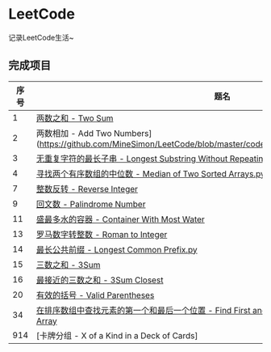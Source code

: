 # LeetCode
记录LeetCode生活~

## 完成项目
|序号|题名|难度|
|---|---|---|
|1|[两数之和 - Two Sum](https://github.com/MineSimon/LeetCode/blob/master/code/1.%20Two%20Sum.py)|
|2|两数相加 - Add Two Numbers](https://github.com/MineSimon/LeetCode/blob/master/code/2.%20Add%20Two%20Numbers.py
|3|[无重复字符的最长子串 - Longest Substring Without Repeating Characters](https://github.com/MineSimon/LeetCode/blob/master/code/3.%20Longest%20Substring%20Without%20Repeating%20Characters.py)
|4|[寻找两个有序数组的中位数 - Median of Two Sorted Arrays.py](https://github.com/MineSimon/LeetCode/blob/master/code/4.%20Median%20of%20Two%20Sorted%20Arrays.py)
|7|[整数反转 - Reverse Integer](https://github.com/MineSimon/LeetCode/blob/master/code/7.%20Reverse%20Integer.py)
|9|[回文数 - Palindrome Number](https://github.com/MineSimon/LeetCode/blob/master/code/9.%20Palindrome%20Number.py)
|11|[盛最多水的容器 - Container With Most Water](https://github.com/MineSimon/LeetCode/blob/master/code/11.%20Container%20With%20Most%20Water.py)
|13|[罗马数字转整数 - Roman to Integer](https://github.com/MineSimon/LeetCode/blob/master/code/13.%20Roman%20to%20Integer.py)  
|14|[最长公共前缀 - Longest Common Prefix.py](https://github.com/MineSimon/LeetCode/blob/master/code/14.%20Longest%20Common%20Prefix.py)
|15|[三数之和 - 3Sum](https://github.com/MineSimon/LeetCode/blob/master/code/15.%203Sum.py)
|16|[最接近的三数之和 - 3Sum Closest](https://github.com/MineSimon/LeetCode/blob/master/code/16.%203Sum%20Closest.py)
|20|[有效的括号 - Valid Parentheses](https://github.com/MineSimon/LeetCode/blob/master/code/20.%20Valid%20Parentheses.py)
|34|[在排序数组中查找元素的第一个和最后一个位置 - Find First and Last Position of Element in Sorted Array](https://github.com/MineSimon/LeetCode/blob/master/code/34.%20Find%20First%20and%20Last%20Position%20of%20Element%20in%20Sorted%20Array.py)
|914|[卡牌分组 - X of a Kind in a Deck of Cards]